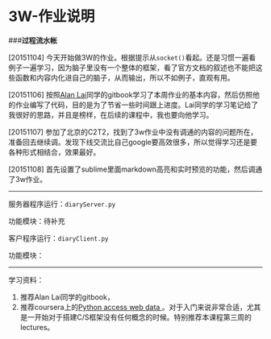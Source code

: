 # 3W-作业说明

###**过程流水帐**

[20151104] 今天开始做3W的作业。根据提示从```socket()```看起。还是习惯一遍看例子一遍学习，因为脑子里没有一个整体的框架，看了官方文档的叙述也不能把这些函数和内容内化进自己的脑子，从而输出，所以不如例子，直观有用。

[20151106] 按照[Alan Lai](https://wp-lai.gitbooks.io/learn-python/content/1sTry/socket.html)同学的gitbook学习了本周作业的基本内容，然后仿照他的作业编写了代码，目的是为了节省一些时间跟上进度。Lai同学的学习笔记给了我很好的思路，并且是榜样，在后续的课程中，我也要向他学习。

[20151107] 参加了北京的C2T2，找到了3w作业中没有调通的内容的问题所在，准备回去继续调。发现下线交流比自己google要高效很多，所以觉得学习还是要各种形式相结合，效果最好。

[20151108] 首先设置了sublime里面markdown高亮和实时预览的功能，然后调通了3w作业。

---

服务器程序运行：```diaryServer.py```

功能模块：待补充



客户程序运行：```diaryClient.py```

功能模块：

---

学习资料：

1. 推荐Alan Lai同学的gitbook，
2. 推荐coursera上的[Python access web data ](https://www.coursera.org/learn/python-network-data/lecture/ghhKu/networked-programs)。对于入门来说非常合适，尤其是一开始对于搭建C/S框架没有任何概念的时候。特别推荐本课程第三周的lectures。